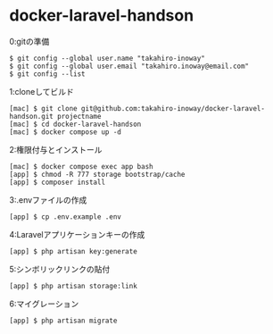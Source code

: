 # docker-laravel-handson
0:gitの準備
```
$ git config --global user.name "takahiro-inoway"
$ git config --global user.email "takahiro.inoway@email.com"
$ git config --list
```
1:cloneしてビルド
```
[mac] $ git clone git@github.com:takahiro-inoway/docker-laravel-handson.git projectname
[mac] $ cd docker-laravel-handson
[mac] $ docker compose up -d
```
2:権限付与とインストール
```
[mac] $ docker compose exec app bash
[app] $ chmod -R 777 storage bootstrap/cache
[app] $ composer install
```
3:.envファイルの作成
```
[app] $ cp .env.example .env
```
4:Laravelアプリケーションキーの作成
```
[app] $ php artisan key:generate
```
5:シンボリックリンクの貼付
```
[app] $ php artisan storage:link
```
6:マイグレーション
```
[app] $ php artisan migrate
```
